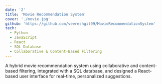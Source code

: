 ```yaml
---
date: '2'
title: 'Movie Recommendation System'
cover: './movie.jpg'
github: 'https://github.com/veereshgit99/MovieRecommendationSystem'
tech:
  - Python
  - JavaScript
  - React
  - SQL Database
  - Collaborative & Content-Based Filtering
---
```


A hybrid movie recommendation system using collaborative and content-based filtering, integrated with a SQL database, and designed a React-based user interface for real-time, personalized suggestions.
